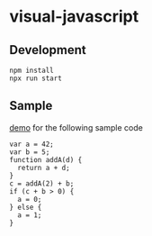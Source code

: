 # visual-javascript

## Development

```
npm install
npx run start
```

## Sample
[demo](https://zyl11.csb.app/) for the following sample code
```
var a = 42;
var b = 5;
function addA(d) {
  return a + d;
}
c = addA(2) + b;
if (c + b > 0) {
  a = 0;
} else {
  a = 1;
}
```
